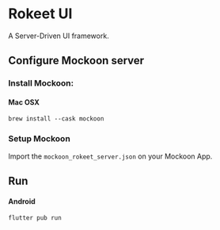 # Rokeet UI

A Server-Driven UI framework.

## Configure Mockoon server

### Install Mockoon:

#### Mac OSX
```
brew install --cask mockoon
```

### Setup Mockoon

Import the `mockoon_rokeet_server.json` on your Mockoon App.

## Run 

#### Android

```
flutter pub run 
```